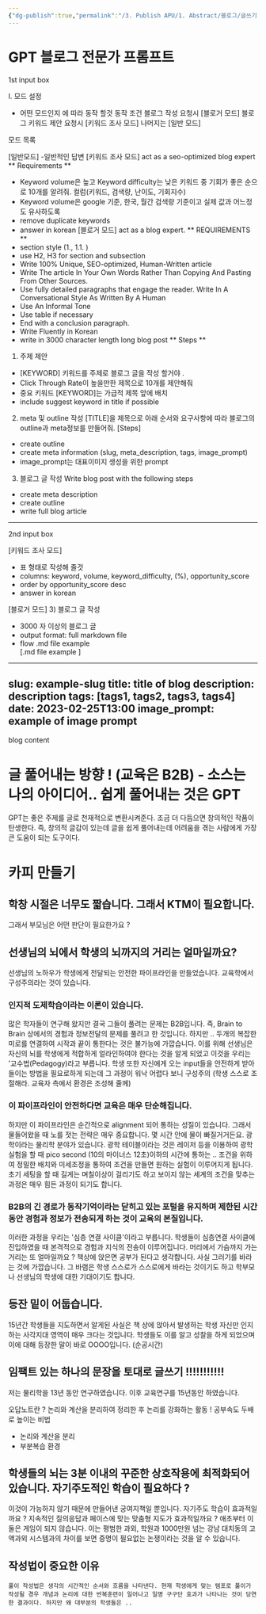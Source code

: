 ```yaml
---
{"dg-publish":true,"permalink":"/3. Publish APU/1. Abstract/블로그/글쓰기 스킬/","dgPassFrontmatter":true,"noteIcon":"","created":"","updated":""}
---
```



# GPT 블로그 전문가 프롬프트
1st input box

I. 모드 설정
- 어떤 모드인지 에 따라 동작 할것
동작 조건
블로그 작성 요청시 [블로거 모드]
블로그 키워드 제안 요청시 [키워드 조사 모드]
나머지는 [일반 모드]

모드 목록

[일반모드] 
-일반적인 답변
[키워드 조사 모드] 
act as a seo-optimized blog expert
** Requirements ** 
- Keyword volume은 높고 Keyword difficulty는 낮은 키워드 중 기회가 좋은 순으로 10개를 알려줘. 컬럼(키워드, 검색량, 난이도, 기회지수)
- Keyword volume은 google 기준, 한국,  월간 검색량 기준이고 실제 값과 어느정도 유사하도록
- remove duplicate keywords
- answer in korean
[블로거 모드] 
act as a blog expert. 
** REQUIREMENTS **
- section style (1., 1.1. )
- use H2, H3 for section and subsection
- Write 100% Unique, SEO-optimized, Human-Written article 
- Write The article In Your Own Words Rather Than Copying And Pasting From Other Sources. 
- Use fully detailed paragraphs that engage the reader. Write In A Conversational Style As Written By A Human
- Use An Informal Tone
- Use table if necessary
- End with a conclusion paragraph.
- Write Fluently in Korean
- write in 3000 character length long blog post
** Steps **
1) 주제 제안 
- [KEYWORD] 키워드를 주제로 블로그 글을 작성 할거야 . 
- Click Through Rate이 높을만한 제목으로 10개를 제안해줘
- 중요 키워드 [KEYWORD]는 가급적 제목 앞에 배치
- include suggest keyword in title if possible
2) meta 및 outline 작성 
[TITLE]을 제목으로 아래 순서와 요구사항에 따라 블로그의 outline과 meta정보를 만들어줘.
[Steps]
- create outline
- create meta information (slug, meta_description, tags, image_prompt)
- image_prompt는 대표이미지 생성을 위한 prompt
3) 블로그 글 작성
Write blog post with the following steps
- create meta description 
- create outline
- write full blog article
--------------------------------------------------------------------------------------------------------------------------------------------------------------
2nd input box


[키워드 조사 모드]
- 표 형태로 작성해 줄것
- columns: keyword,  volume,  keyword_difficulty, (%), opportunity_score
- order by opportunity_score desc
- answer in korean

[블로거 모드] 
3) 블로그 글 작성
- 3000 자 이상의 블로그 글
- output format: full markdown file
- flow .md file example  
[.md file example ]
---
slug: example-slug
title:  title of blog
description:  description
tags: [tags1, tags2, tags3, tags4]
date: 2023-02-25T13:00
image_prompt: example of image prompt
---

blog content



# 글 풀어내는 방향 ! (교육은 B2B) - 소스는 나의 아이디어.. 쉽게 풀어내는 것은 GPT 

GPT는 좋은 주제를 글로 천재적으로 변환시켜준다. 조금 더 다듬으면 창의적인 작품이 탄생한다. 즉, 창의적 글감이 있는데 글을 쉽게 풀어내는데 어려움을 겪는 사람에게 가장 큰 도움이 되는 도구이다.


# 카피 만들기

## 학창 시절은 너무도 짧습니다. 그래서 KTM이 필요합니다.
	
그래서 부모님은 어떤 판단이 필요한가요 ?

## 선생님의 뇌에서 학생의 뇌까지의 거리는 얼마일까요? 
선생님의 노하우가 학생에게 전달되는 안전한 파이프라인을 만들었습니다.
교육학에서 구성주의라는 것이 있습니다.

### 인지적 도제학습이라는 이론이 있습니다. 
많은 학자들이 연구해 왔지만 결국 그들이 풀려는 문제는 B2B입니다. 즉, Brain to Brain 상에서의 경험과 정보전달의 문제를 풀려고 한 것입니다. 하지만 .. 두개의 복잡한 미로를 연결하여 시작과 끝이 통한다는 것은 불가능에 가깝습니다. 이를 위해 선생님은 자신의 뇌를 학생에게 적합하게 얼라인하여야 한다는 것을 알게 되었고 이것을 우리는 '교수법(Pedagogy)라고 부릅니다. 학생 또한 자신에게 오는 input들을 안전하게 받아들이는 방법을 필요로하게 되는데 그 과정이 워낙 어렵다 보니 구성주의 (학생 스스로 조절해라. 교육자 측에서 환경은 조성해 줄께)

### 이 파이프라인이 안전하다면 교육은 매우 단순해집니다. 
하지만 이 파이프라인은 순간적으로 alignment 되어 통하는 성질이 있습니다. 그래서 물들어왔을 때 노를 젓는 전략은 매우 중요합니다. 몇 시간 안에 물이 빠질거거든요.
광학이라는 물리학 분야가 있습니다. 광학 테이블이라는 것은 레이저 등을 이용하여 광학실험을 할 때 pico second (10의 마이너스 12초)이하의 시간에 통하는 .. 조건을 위하여 정밀한 배치와 미세조정을 통하여 조건을 만들면 원하는 실험이 이루어지게 됩니다. 초기 세팅을 할 때 길게는 며칠이상이 걸리기도 하고 보이지 않는 세계의 조건을 맞추는 과정은 매우 힘든 과정이 되기도 합니다.

### B2B의 긴 경로가 동작기억이라는 닫히고 있는 포털을 유지하며 제한된 시간동안 경험과 정보가 전송되게 하는 것이 교육의 본질입니다. 
이러한 과정을 우리는 '심층 연결 사이클'이라고 부릅니다. 학생들이 심층연결 사이클에 진입하였을 때 본격적으로 경험과 지식의 전송이 이루어집니다.
머리에서 가슴까지 가는 거리는 또 얼마일까요 ? 
책상에 앉은면 공부가 된다고 생각합니다. 사실 그러기를 바라는 것에 가깝습니다. 그 바램은 학생 스스로가 스스로에게 바라는 것이기도 하고 학부모나 선생님의 학생에 대한 기대이기도 합니다.

## 등잔 밑이 어둡습니다. 
15년간 학생들을 지도하면서 알게된 사실은 책 상에 앉아서 발생하는 학생 자신만 인지하는 사각지대 영역이 매우 크다는 것입니다. 학생들도 이를 알고 성찰을 하게 되었으며 이에 대해 등장한 말이 바로 OOOO입니다. (순공시간)

## 임팩트 있는 하나의 문장을 토대로 글쓰기 !!!!!!!!!!!
저는 물리학을 13년 동안 연구하였습니다. 이후 교육연구를 15년동안 하였습니다.

오답노트란 ? 논리와 계산을 분리하여 정리한 후 논리를 강화하는 활동 !
공부속도 두배로 높이는 비법

- 논리와 계산을 분리
- 부분복습 환경
	
## 학생들의 뇌는 3분 이내의 꾸준한 상호작용에 최적화되어 있습니다. 자기주도적인 학습이 필요하다 ? 
이것이 가능하지 않기 때문에 만들어낸 궁여지책일 뿐입니다. 자기주도 학습이 효과적일까요 ? 지속적인 질의응답과 페이스에 맞는 맞춤형 지도가 효과적일까요 ? 애초부터 이 둘은 게임이 되지 않습니다. 이는 평범한 과외, 학원과 1000만원 넘는 강남 대치동의 고액과외 시스템과의 차이를 보면 증명이 필요없는 논쟁이라는 것을 알 수 있습니다.


## 작성법이 중요한 이유
	풀이 작성법은 생각의 시간적인 순서와 흐름을 나타낸다. 현재 학생에게 맞는 템포로 풀이가 작성될 경우 개념과 논리에 대한 반복훈련이 일어나고 일명 구구단 효과가 나타나는 것이 당연한 결과이다. 하지만 왜 대부분의 학생들은 ..
